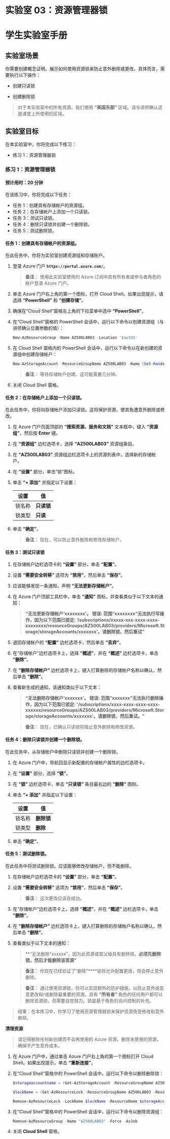 ﻿---
lab:
    title: '03 -资源管理器锁'
    module: '第 01 单元 - 管理标识和访问权限'
---

# 实验室 03：资源管理器锁
# 学生实验室手册

## 实验室场景 

你需要创建概念证明，展示如何使用资源锁来防止意外删除或更改。具体而言，需要执行以下操作：

- 创建只读锁

- 创建删除锁

> 对于本实验室中的所有资源，我们使用 **“美国东部”** 区域。请与讲师确认这是课堂上所使用的区域。 
 
## 实验室目标

在本实验室中，你将完成以下练习：

- 练习 1：资源管理器锁

### 练习 1：资源管理器锁

#### 预计用时：20 分钟

在该练习中，你将完成以下任务：

- 任务 1：创建具有存储帐户的资源组。
- 任务 2：在存储帐户上添加一个只读锁。 
- 任务 3：测试只读锁。 
- 任务 4：删除只读锁并创建一个删除锁。
- 任务 5：测试删除锁。

#### 任务 1：创建具有存储帐户的资源组。

在此任务中，你将为实验室创建资源组和存储账户。 

1. 登录 Azure 门户 **`https://portal.azure.com/`**。

    >**备注**： 使用此实验室使用的 Azure 订阅中具有所有者或参与者角色的帐户登录 Azure 门户。

1. 单击 Azure 门户右上角的第一个图标，打开 Cloud Shell。如果出现提示，请选择 **“PowerShell”** 和 **“创建存储”**。

1. 确保在“Cloud Shell”窗格左上角的下拉菜单中选中 **“PowerShell”**。

1. 在“Cloud Shell”窗格的 PowerShell 会话中，运行以下命令以创建资源组（与讲师确认位置参数的值）：

    ```powershell
    New-AzResourceGroup -Name AZ500LAB03 -Location 'EastUS'
    ```

1. 在 Cloud Shell 窗格内的 PowerShell 会话中，运行以下命令以在新创建的资源组中创建存储帐户：
    
    ```powershell
    New-AzStorageAccount -ResourceGroupName AZ500LAB03 -Name (Get-Random -Maximum 999999999999999) -Location  EastUS -SkuName Standard_LRS -Kind StorageV2 
    ```

   >**备注**：  等待存储帐户创建。这可能需要几分钟。 

1. 关闭 Cloud Shell 窗格。

#### 任务 2：在存储帐户上添加一个只读锁。 

在此任务中，你将向存储帐户添加只读锁。这将保护资源，使其免遭意外删除或修改。 

1. 在 Azure 门户页面顶部的 **“搜索资源、服务和文档”** 文本框中，键入 **“资源组”**，然后按 **Enter** 键。

1. 在 **“资源组”** 边栏选项卡，选择 **“AZ500LAB03”** 资源组条目。

1. 在 **“AZ500LAB03”** 资源组边栏选项卡上的资源列表中，选择新的存储帐户。 

1. 在 **“设置”** 部分，单击“锁”图标。

1. 单击 **“+ 添加”** 并指定以下设置：

   |设置|值|
   |---|---|
   |锁名称|**只读锁**|
   |锁类型|**只读**|

1. 单击 **“确定”**。 

   >**备注**：  现在，可以防止意外删除和修改存储帐户。

#### 任务 3：测试只读锁 

1. 在存储帐户边栏选项卡的 **“设置”** 部分，单击 **“配置”**。

1. 设置 **“需要安全转移”** 选项为 **“禁用”**，然后单击 **“保存”**。

1. 应该能够发现一条通知，声明 **“无法更新存储帐户”**。

1. 在 Azure 门户顶部工具栏中，单击 **“通知”** 图标，并查看类似于以下文本的通知： 

	> **“无法更新存储帐户‘xxxxxxxx’。 错误: 范围“xxxxxxxx”无法执行写操作，因为以下范围已锁定: ‘/subscriptions/xxxxx-xxx-xxxx-xxxx-xxxxxxxx/resourceGroups/AZ500LAB03/providers/Microsoft.Storage/storageAccounts/xxxxxxx’。请删除锁，然后重试”**

1. 退回存储帐户的 **“配置”** 边栏选项卡，然后单击 **“丢弃”**。 

1. 在“存储帐户”边栏选项卡上，选择 **“概述”**，并在 **“概述”** 边栏选项卡，单击 **“删除”**。

1. 在 **“删除存储帐户”** 边栏选项卡上，键入打算删除的存储帐户名称以确认，然后单击 **“删除”**。

1. 查看新生成的通知，该通知类似于以下文本： 

	> **“无法删除存储帐户‘xxxxxxx’。 错误: 范围“xxxxxxx”无法执行删除操作，因为以下范围已锁定: '/subscriptions/xxxx-xxxx-xxxx-xxxx-xxxxxx/resourceGroups/AZ500LAB03/providers/Microsoft.Storage/storageAccounts/xxxxxxx'。请删除锁，然后重试。"**

   >**备注**： 现在，已确认只读锁将阻止意外删除和修改资源。

#### 任务 4：删除只读锁并创建一个删除锁。

在此任务中，从存储帐户中删除只读锁并创建一个删除锁。 

1. 在 Azure 门户中，导航回显示新配置的存储帐户属性的边栏选项卡。

1. 在 **“设置”** 部分，选择 **“锁”**。  

1. 在 **“锁”** 边栏选项卡，单击 **“只读锁”** 条目最右边的 **“删除”** 图标。

1. 单击 **“+ 添加”** 并指定以下设置：

   |设置|值|
   |---|---|
   |锁名称|**删除锁**|
   |锁类型| **删除**|

1. 单击 **“确定”**。 

#### 任务 5：测试删除锁。

在此任务中将测试删除锁。应该能够修改存储帐户，但不能删除。 

1. 在存储帐户边栏选项卡的 **“设置”** 部分，单击 **“配置”**。

1. 设置 **“需要安全转移”** 选项为 **“禁用”**，然后单击 **“保存”**。

   >**备注**：  这次更改应该会成功。

1. 在“存储帐户”边栏选项卡上，选择 **“概述”**，并在 **“概述”** 边栏选项卡，单击 **“删除”**。

1. 在 **“删除存储帐户”** 边栏选项卡上，键入打算删除的存储帐户名称以确认，然后单击 **“删除”**。

1. 查看类似于以下文本的通知： 

	> **“无法删除“xxxxxx”，因为此资源或其父级具有删除锁。**必须先删除锁，然后才能删除该资源”**

   >**备注**：  你现在已经验证了“删除”****锁将允许配置更改，但会停止意外删除。

   >**备注**：  通过使用资源锁，你可以实现额外的防护措施，以防止意外或恶意更改和/或删除最重要的资源。具有 **“所有者”** 角色的任何用户都可以删除资源锁，但需要自觉努力。锁是基于角色的访问控制的补充。 

> 结果：在本练习中，你学习了使用资源管理器锁来保护资源免受修改和意外删除。

**清理资源**

> 请记得删除任何新创建而不会再使用的 Azure 资源。删除未使用的资源，确保不产生意外成本。

1. 在 Azure 门户中，通过单击 Azure 门户右上角的第一个图标打开 Cloud Shell。如果出现提示，单击 **“重新连接”**。

1. 在“Cloud Shell”窗格中的 PowerShell 会话中，运行以下命令以删除删除锁：

    ```powershell
    $storageaccountname = (Get-AzStorageAccount -ResourceGroupName AZ500LAB03).StorageAccountName

    $lockName = (Get-AzResourceLock -ResourceGroupName AZ500LAB03 -ResourceName $storageAccountName -ResourceType Microsoft.Storage/storageAccounts).Name

    Remove-AzResourceLock -LockName $lockName -ResourceName $storageAccountName  -ResourceGroupName AZ500LAB03 -ResourceType Microsoft.Storage/storageAccounts -Force
    ```

1.  在“Cloud Shell”窗格中的 PowerShell 会话中，运行以下命令以删除资源组：

    ```powershell
    Remove-AzResourceGroup -Name "AZ500LAB03" -Force -AsJob
    ```

1.  关闭 **Cloud Shell** 窗格。 
